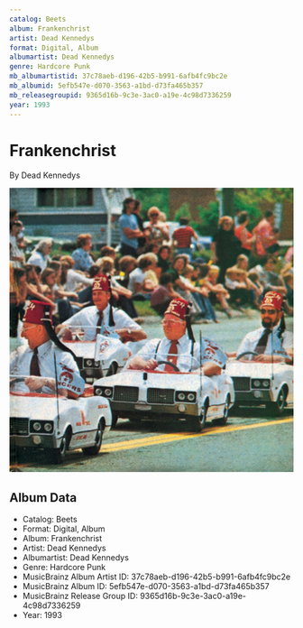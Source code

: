 ```yaml
---
catalog: Beets
album: Frankenchrist
artist: Dead Kennedys
format: Digital, Album
albumartist: Dead Kennedys
genre: Hardcore Punk
mb_albumartistid: 37c78aeb-d196-42b5-b991-6afb4fc9bc2e
mb_albumid: 5efb547e-d070-3563-a1bd-d73fa465b357
mb_releasegroupid: 9365d16b-9c3e-3ac0-a19e-4c98d7336259
year: 1993
---
```


# Frankenchrist

By Dead Kennedys

![](../../assets/beetscovers/Dead_Kennedys-Frankenchrist.jpg)

## Album Data

- Catalog: Beets
- Format: Digital, Album
- Album: Frankenchrist
- Artist: Dead Kennedys
- Albumartist: Dead Kennedys
- Genre: Hardcore Punk
- MusicBrainz Album Artist ID: 37c78aeb-d196-42b5-b991-6afb4fc9bc2e
- MusicBrainz Album ID: 5efb547e-d070-3563-a1bd-d73fa465b357
- MusicBrainz Release Group ID: 9365d16b-9c3e-3ac0-a19e-4c98d7336259
- Year: 1993


